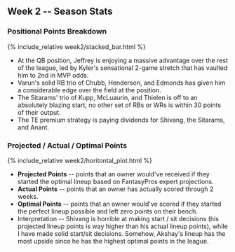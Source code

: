 ## Week 2 -- Season Stats

### Positional Points Breakdown
{% include_relative week2/stacked_bar.html %}
* At the QB position, Jeffrey is enjoying a massive advantage over the rest of the league, led by Kyler's sensational 2-game stretch that has vaulted him to 2nd in MVP odds. 
* Varun's solid RB trio of Chubb, Henderson, and Edmonds has given him a considerable edge over the field at the position. 
* The Sitarams' trio of Kupp, McLuaurin, and Thielen is off to an absolutely blazing start, no other set of RBs or WRs is within 30 points of their output. 
* The TE premium strategy is paying dividends for Shivang, the Sitarams, and Anant. 

### Projected / Actual / Optimal Points
{% include_relative week2/horitontal_plot.html %}
* **Projected Points** -- points that an owner would've received if they started the optimal lineup based on FantasyPros expert projections. 
* **Actual Points** -- points that an owner has actually scored through 2 weeks. 
* **Optimal Points** -- points that an owner would've scored if they started the perfect lineup possible and left zero points on their bench. 
* Interpretation -- Shivang is horrible at making start / sit decisions (his projected lineup points is way higher than his actual lineup points), while I have made solid start/sit decisions. Somehow, Akshay's lineup has the most upside since he has the highest optimal points in the league. 
